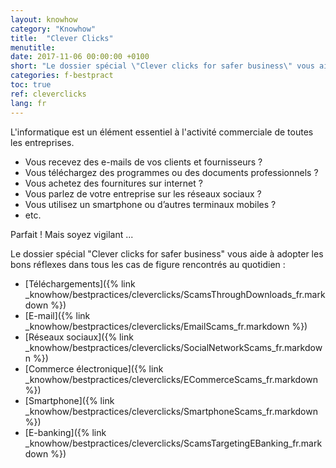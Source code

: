 ```yaml
---
layout: knowhow
category: "Knowhow"
title:  "Clever Clicks"
menutitle:
date: 2017-11-06 00:00:00 +0100
short: "Le dossier spécial \"Clever clicks for safer business\" vous aide à adopter les bons réflexes dans tous les cas de figure rencontrés au quotidien"
categories: f-bestpract
toc: true
ref: cleverclicks
lang: fr
---
```

L'informatique est un élément essentiel à l'activité commerciale de toutes les entreprises.

- Vous recevez des e-mails de vos clients et fournisseurs ?
- Vous téléchargez des programmes ou des documents professionnels ?
- Vous achetez des fournitures sur internet ?
- Vous parlez de votre entreprise sur les réseaux sociaux ?
- Vous utilisez un smartphone ou d’autres terminaux mobiles ?
- etc.


Parfait ! Mais soyez vigilant ...

Le dossier spécial "Clever clicks for safer business" vous aide à adopter les bons réflexes dans tous les cas de figure rencontrés au quotidien :
- [Téléchargements]({% link _knowhow/bestpractices/cleverclicks/ScamsThroughDownloads_fr.markdown %})
- [E-mail]({% link _knowhow/bestpractices/cleverclicks/EmailScams_fr.markdown %})
- [Réseaux sociaux]({% link _knowhow/bestpractices/cleverclicks/SocialNetworkScams_fr.markdown %})
- [Commerce électronique]({% link _knowhow/bestpractices/cleverclicks/ECommerceScams_fr.markdown %})
- [Smartphone]({% link _knowhow/bestpractices/cleverclicks/SmartphoneScams_fr.markdown %})
- [E-banking]({% link _knowhow/bestpractices/cleverclicks/ScamsTargetingEBanking_fr.markdown %})
